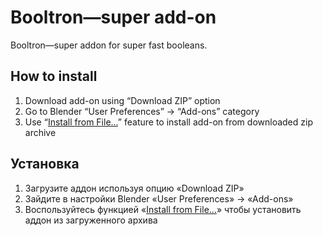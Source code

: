 Booltron—super add-on
===========================

Booltron—super addon for super fast booleans.


How to install
---------------------------

1. Download add-on using “Download ZIP” option
2. Go to Blender “User Preferences” → “Add-ons” category
3. Use “[Install from File…]” feature to install add-on from downloaded zip archive


Установка
---------------------------

1. Загрузите аддон используя опцию «Download ZIP»
2. Зайдите в настройки Blender «User Preferences» → «Add-ons»
3. Воспользуйтесь функцией «[Install from File…]» чтобы установить аддон из загруженного архива




[Install from File…]: http://www.blender.org/manual/extensions/python/add_ons.html#installation-of-a-3rd-party-add-on